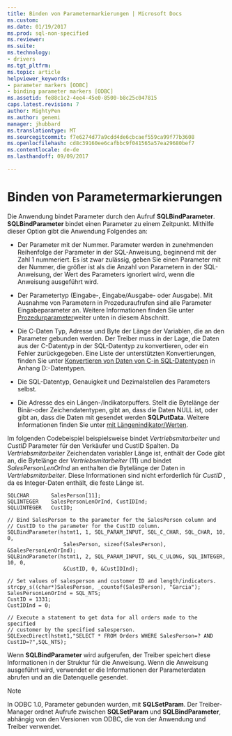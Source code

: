 ```yaml
---
title: Binden von Parametermarkierungen | Microsoft Docs
ms.custom: 
ms.date: 01/19/2017
ms.prod: sql-non-specified
ms.reviewer: 
ms.suite: 
ms.technology:
- drivers
ms.tgt_pltfrm: 
ms.topic: article
helpviewer_keywords:
- parameter markers [ODBC]
- binding parameter markers [ODBC]
ms.assetid: fe88c1c2-4ee4-45e0-8500-b8c25c047815
caps.latest.revision: 7
author: MightyPen
ms.author: genemi
manager: jhubbard
ms.translationtype: MT
ms.sourcegitcommit: f7e6274d77a9cdd4de6cbcaef559ca99f77b3608
ms.openlocfilehash: cd8c39160ee6cafbbc9f041565a57ea29680bef7
ms.contentlocale: de-de
ms.lasthandoff: 09/09/2017

---
```

# <a name="binding-parameter-markers"></a>Binden von Parametermarkierungen
Die Anwendung bindet Parameter durch den Aufruf **SQLBindParameter**. **SQLBindParameter** bindet einen Parameter zu einem Zeitpunkt. Mithilfe dieser Option gibt die Anwendung Folgendes an:  
  
-   Der Parameter mit der Nummer. Parameter werden in zunehmenden Reihenfolge der Parameter in der SQL-Anweisung, beginnend mit der Zahl 1 nummeriert. Es ist zwar zulässig, geben Sie einen Parameter mit der Nummer, die größer ist als die Anzahl von Parametern in der SQL-Anweisung, der Wert des Parameters ignoriert wird, wenn die Anweisung ausgeführt wird.  
  
-   Der Parametertyp (Eingabe-, Eingabe/Ausgabe- oder Ausgabe). Mit Ausnahme von Parametern in Prozeduraufrufen sind alle Parameter Eingabeparameter an. Weitere Informationen finden Sie unter [Prozedurparameter](../../../odbc/reference/develop-app/procedure-parameters.md)weiter unten in diesem Abschnitt.  
  
-   Die C-Daten Typ, Adresse und Byte der Länge der Variablen, die an den Parameter gebunden werden. Der Treiber muss in der Lage, die Daten aus der C-Datentyp in der SQL-Datentyp zu konvertieren, oder ein Fehler zurückgegeben. Eine Liste der unterstützten Konvertierungen, finden Sie unter [Konvertieren von Daten von C-in SQL-Datentypen](../../../odbc/reference/appendixes/converting-data-from-c-to-sql-data-types.md) in Anhang D:-Datentypen.  
  
-   Die SQL-Datentyp, Genauigkeit und Dezimalstellen des Parameters selbst.  
  
-   Die Adresse des ein Längen-/Indikatorpuffers. Stellt die Bytelänge der Binär-oder Zeichendatentypen, gibt an, dass die Daten NULL ist, oder gibt an, dass die Daten mit gesendet werden **SQLPutData**. Weitere Informationen finden Sie unter [mit Längenindikator/Werten](../../../odbc/reference/develop-app/using-length-and-indicator-values.md).  
  
 Im folgenden Codebeispiel beispielsweise bindet *Vertriebsmitarbeiter* und *CustID* Parameter für den Verkäufer und CustID Spalten. Da *Vertriebsmitarbeiter* Zeichendaten variabler Länge ist, enthält der Code gibt an, die Bytelänge der *Vertriebsmitarbeiter* (11) und bindet *SalesPersonLenOrInd* an enthalten die Bytelänge der Daten in *Vertriebsmitarbeiter*. Diese Informationen sind nicht erforderlich für *CustID* , da es Integer-Daten enthält, die feste Länge ist.  
  
```  
SQLCHAR       SalesPerson[11];  
SQLINTEGER    SalesPersonLenOrInd, CustIDInd;  
SQLUINTEGER   CustID;  
  
// Bind SalesPerson to the parameter for the SalesPerson column and  
// CustID to the parameter for the CustID column.  
SQLBindParameter(hstmt1, 1, SQL_PARAM_INPUT, SQL_C_CHAR, SQL_CHAR, 10, 0,  
                  SalesPerson, sizeof(SalesPerson), &SalesPersonLenOrInd);  
SQLBindParameter(hstmt1, 2, SQL_PARAM_INPUT, SQL_C_ULONG, SQL_INTEGER, 10, 0,  
                  &CustID, 0, &CustIDInd);  
  
// Set values of salesperson and customer ID and length/indicators.  
strcpy_s((char*)SalesPerson, _countof(SalesPerson), "Garcia");  
SalesPersonLenOrInd = SQL_NTS;  
CustID = 1331;  
CustIDInd = 0;  
  
// Execute a statement to get data for all orders made to the specified  
// customer by the specified salesperson.  
SQLExecDirect(hstmt1,"SELECT * FROM Orders WHERE SalesPerson=? AND CustID=?",SQL_NTS);  
```  
  
 Wenn **SQLBindParameter** wird aufgerufen, der Treiber speichert diese Informationen in der Struktur für die Anweisung. Wenn die Anweisung ausgeführt wird, verwendet er die Informationen der Parameterdaten abrufen und an die Datenquelle gesendet.  
  
> [!NOTE]  
>  In ODBC 1.0, Parameter gebunden wurden, mit **SQLSetParam**. Der Treiber-Manager ordnet Aufrufe zwischen **SQLSetParam** und **SQLBindParameter**, abhängig von den Versionen von ODBC, die von der Anwendung und Treiber verwendet.
